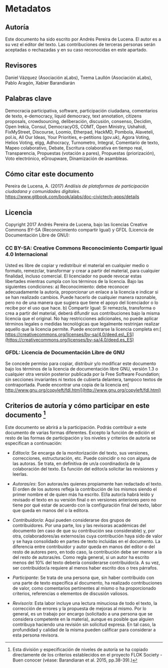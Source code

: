 # Metadatos

## Autoría

Este documento ha sido escrito por Andrés Pereira de Lucena. El autor es a su vez el editor del texto. Las contribuciones de terceras personas serán aceptadas o rechazadas y en su caso reconocidas en este apartado.

## Revisores

Daniel Vázquez \(Asociación aLabs\), Txema Laullón \(Asociación aLabs\), Pablo Aragón, Xabier Barandiarán

## Palabras clave

Democracia participativa, software, participación ciudadana, comentarios de texto, e-democracy, liquid democracy, text annotation, citizens proposals, crowdsourcing, deliberación, discusión, consenso, Decidim, Open Irekia, Consul, DemocracyOS, COMT, Open Ministry, Ushahidi, FixMyStreet, Discourse, Loomio, Etherpad, HackMD, Pombola, Alaveteli, pol.is, All Our Ideas, Your Priorities, e-petitions \(gov.uk\), Agora Voting, Helios Voting, elgg, Adhocracy, Turnometro, Integral, Comentario de texto, Mapeo colaborativo, Debate, Escritura colaborativa en tiempo real, Transparencia, Propuestas \(votación a pares\), Propuestas \(priorización\), Voto electrónico, eGroupware, Dinamización de asambleas.

## Cómo citar este documento

Pereira de Lucena, A. \(2017\) _Análisis de plataformas de participación ciudadana y comunidades digitales_. https://www.gitbook.com/book/alabs/doc-civictech-apps/details 

## Licencia

Copyright 2017 Andrés Pereira de Lucena, bajo las licencias Creative Commons BY-SA \(Reconocimiento compartir Igual\) y GFDL \(Licencia de Documentación Libre de GNU\):

### CC BY-SA: Creative Commons Reconocimiento Compartir Igual 4.0 Internacional

Usted es libre de copiar y redistribuir el material en cualquier medio o formato, remezclar, transformar y crear a partir del material, para cualquier finalidad, incluso comercial. El licenciador no puede revocar estas libertades mientras cumpla con los términos de la licencia. Bajo las siguientes condiciones: a\) Reconocimiento: debe reconocer adecuadamente la autoría, proporcionar un enlace a la licencia e indicar si se han realizado cambios. Puede hacerlo de cualquier manera razonable, pero no de una manera que sugiera que tiene el apoyo del licenciador o lo recibe por el uso que hace. b\) Compartir Igual: Si remezcla, transforma o crea a partir del material, deberá difundir sus contribuciones bajo la misma licencia que el original. No hay restricciones adicionales, no puede aplicar términos legales o medidas tecnológicas que legalmente restrinjan realizar aquello que la licencia permite. Puede encontrarse la licencia completa en:[ https://creativecommons.org/licenses/by-sa/4.0/deed.es\_ES](https://creativecommons.org/licenses/by-sa/4.0/deed.es_ES)

### GFDL: Licencia de Documentación Libre de GNU

Se concede permiso para copiar, distribuir y/o modificar este documento bajo los términos de la licencia de documentación libre GNU, versión 1.3 o cualquier otra versión posterior publicada por la Free Software Foundation; sin secciones invariantes ni textos de cubierta delantera, tampoco textos de contraportada. Puede encontrar una copia de la licencia en[ http://www.gnu.org/copyleft/fdl.html](http://www.gnu.org/copyleft/fdl.html)

## Criterios de autoría y cómo participar en este documento [^1]

Este documento se abrirá a la participación. Podrás contribuir a este documento de varias formas diferentes. Excepto la función de edición el resto de las formas de participación y los niveles y criterios de autoría se especifican a continuación:

* *Editor/a:* Se encarga de la monitorización del texto, sus versiones, correcciones, estructuración, etc. Puede coincidir o no con alguna de las autoras. Se trata, en definitiva de un/a coordinador/a de la colaboración del texto. Es función del editor/a solicitar las revisiones y leerlas.

* *Autoras/es*: Son autoras/es quienes propiamente han redactado el texto. El orden de los autores refleja la contribución de los mismos siendo el primer nombre el de quien más ha escrito. El/la autor/a habrá leído y revisado el texto en su versión final o en versiones anteriores pero no tiene por qué estar de acuerdo con la configuración final del texto, labor que queda en manos del o la editora.

* *Contribuidor/a*: Aquí pueden considerarse dos grupos de contribuidores. Por una parte, los y las revisoras académicas del documento (en caso de que su contribución sea considerable) y, por otra, colaboradores/as externos/as cuya contribución haya sido de valor y se haya consolidado en partes de texto incluidas en el documento. La diferencia entre contribuidor y autor queda en manos del editor o del resto de autores pero, en todo caso, la contribución debe ser menor a la del resto de autoras/es. Como regla general, si un autor ha escrito menos del 10% del texto debería considerarse contribuidor/a. A su vez, ser contribuidor/a requiere al menos haber escrito dos o tres párrafos.

* *Participante*: Se trata de una persona que, sin haber contribuido con una parte de texto específica al documento, ha realizado contribuciones de valor, como comentarios pertinentes al mismo o ha proporcionado criterios, referencias o elementos de discusión valiosos.

* *Revisor/a*: Esta labor incluye una lectura minuciosa de todo el texto, la corrección de errores y la propuesta de mejoras al mismo. Por lo general, es un trabajo por encargo (solicitado a una persona que se considera competente en la materia), aunque es posible que alguien contribuya haciendo una revisión sin solicitud expresa. En tal caso, la profundidad y calidad de la misma pueden calificar para considerar a esta persona revisora.

[^1]: Esta división y especificación de niveles de autoría se ha copiado directamente de los criterios establecidos en el proyecto FLOK Society - Buen conocer (véase: Barandiaran et al. 2015, pp.38-39).)



